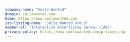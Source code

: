 ```yaml
---
company-name: "Smile Wanted"
domain: smilewanted.com
home: https://www.smilewanted.com
iab-listing-name: "Smile Wanted Group"
member-of: "Interactive Advertising Bureau (IAB)"
privacy-policy: https://www.smilewanted.com/privacy.php
---
```




